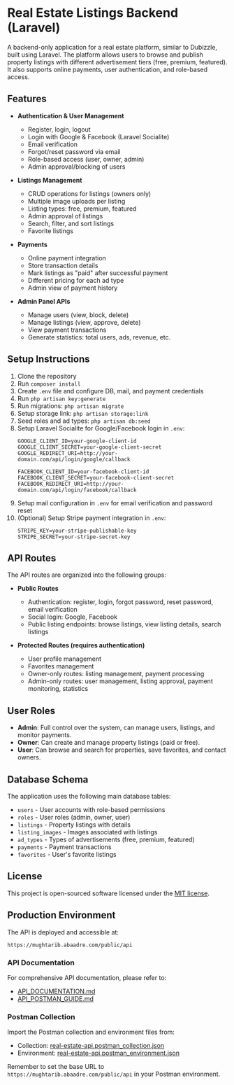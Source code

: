 # Real Estate Listings Backend (Laravel)

A backend-only application for a real estate platform, similar to Dubizzle, built using Laravel. The platform allows users to browse and publish property listings with different advertisement tiers (free, premium, featured). It also supports online payments, user authentication, and role-based access.

## Features

- **Authentication & User Management**
  - Register, login, logout
  - Login with Google & Facebook (Laravel Socialite)
  - Email verification
  - Forgot/reset password via email
  - Role-based access (user, owner, admin)
  - Admin approval/blocking of users

- **Listings Management**
  - CRUD operations for listings (owners only)
  - Multiple image uploads per listing
  - Listing types: free, premium, featured
  - Admin approval of listings
  - Search, filter, and sort listings
  - Favorite listings

- **Payments**
  - Online payment integration
  - Store transaction details
  - Mark listings as "paid" after successful payment
  - Different pricing for each ad type
  - Admin view of payment history

- **Admin Panel APIs**
  - Manage users (view, block, delete)
  - Manage listings (view, approve, delete)
  - View payment transactions
  - Generate statistics: total users, ads, revenue, etc.

## Setup Instructions

1. Clone the repository
2. Run `composer install`
3. Create `.env` file and configure DB, mail, and payment credentials
4. Run `php artisan key:generate`
5. Run migrations: `php artisan migrate`
6. Setup storage link: `php artisan storage:link`
7. Seed roles and ad types: `php artisan db:seed`
8. Setup Laravel Socialite for Google/Facebook login in `.env`:
   ```
   GOOGLE_CLIENT_ID=your-google-client-id
   GOOGLE_CLIENT_SECRET=your-google-client-secret
   GOOGLE_REDIRECT_URI=http://your-domain.com/api/login/google/callback

   FACEBOOK_CLIENT_ID=your-facebook-client-id
   FACEBOOK_CLIENT_SECRET=your-facebook-client-secret
   FACEBOOK_REDIRECT_URI=http://your-domain.com/api/login/facebook/callback
   ```
9. Setup mail configuration in `.env` for email verification and password reset
10. (Optional) Setup Stripe payment integration in `.env`:
    ```
    STRIPE_KEY=your-stripe-publishable-key
    STRIPE_SECRET=your-stripe-secret-key
    ```

## API Routes

The API routes are organized into the following groups:

- **Public Routes**
  - Authentication: register, login, forgot password, reset password, email verification
  - Social login: Google, Facebook
  - Public listing endpoints: browse listings, view listing details, search listings

- **Protected Routes (requires authentication)**
  - User profile management
  - Favorites management
  - Owner-only routes: listing management, payment processing
  - Admin-only routes: user management, listing approval, payment monitoring, statistics

## User Roles

- **Admin**: Full control over the system, can manage users, listings, and monitor payments.
- **Owner**: Can create and manage property listings (paid or free).
- **User**: Can browse and search for properties, save favorites, and contact owners.

## Database Schema

The application uses the following main database tables:

- `users` - User accounts with role-based permissions
- `roles` - User roles (admin, owner, user)
- `listings` - Property listings with details
- `listing_images` - Images associated with listings
- `ad_types` - Types of advertisements (free, premium, featured)
- `payments` - Payment transactions
- `favorites` - User's favorite listings

## License

This project is open-sourced software licensed under the [MIT license](https://opensource.org/licenses/MIT).

## Production Environment

The API is deployed and accessible at:

```
https://mughtarib.abaadre.com/public/api
```

### API Documentation

For comprehensive API documentation, please refer to:
- [API_DOCUMENTATION.md](./API_DOCUMENTATION.md)
- [API_POSTMAN_GUIDE.md](./API_POSTMAN_GUIDE.md)

### Postman Collection

Import the Postman collection and environment files from:
- Collection: [real-estate-api.postman_collection.json](./real-estate-api.postman_collection.json)
- Environment: [real-estate-api.postman_environment.json](./real-estate-api.postman_environment.json)

Remember to set the base URL to `https://mughtarib.abaadre.com/public/api` in your Postman environment.
